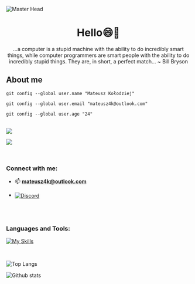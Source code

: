 ![Master Head](https://img.freepik.com/free-vector/sunset-landscape-with-lake-clouds-red-sky-silhouettes-hills-trees-coast_107791-4670.jpg?w=1380&t=st=1688898800~exp=1688899400~hmac=3bad38351a9d89c8e574e511289be7221639568a4abcc19e4c882a1cb0e742a8)
<h1 align="center">Hello😄👋</h1>

<p align="center">...a computer is a stupid machine with the ability to do incredibly smart things, while computer programmers are smart people with the ability to do incredibly stupid things. They are, in short, a perfect match... ~ Bill Bryson </p>

<h2>About me</h2>

`git config --global user.name "Mateusz Kołodziej"`

`git config --global user.email "mateusz4k@outlook.com"`

`git config --global user.age "24"`
 
 

<br />

<a href="https://github.com/F4eNn/github-profile-views-counter">
    <img src="https://komarev.com/ghpvc/?username=F4eNn&style=for-the-badge&color=blueviolet">
</a>



[Ÿ HŸPE]: https://yhype.me
[GitHub Profile Views Counter]: https://github.com/F4eNn/github-profile-views-counter

![](https://hit.yhype.me/github/profile?user_id=1849174)
   
<br /> 

<h3 align="left">Connect with me:</h3>

- 📫 **mateusz4k@outlook.com**

- <a href="https://discord.com/users/992404385705513010">
  <img align="center" src="https://img.shields.io/badge/Discord-5865F2?style=for-the-badge&logo=discord&logoColor=white" alt="Discord" />
</a>
</br>


</br>

<h3 align="left">Languages and Tools:</h3>


[![My Skills](https://skillicons.dev/icons?i=react,nextjs,js,ts,express,vue,tailwind,nodejs,linux,php,mysql&perline=7)](https://skillicons.dev)

<br />

![Top Langs](https://github-readme-stats.vercel.app/api/top-langs/?username=F4eNn&layout=compact)

![Github stats](https://github-readme-stats-sigma-five.vercel.app/api?username=f4enn&show_icons=true)




 

 




